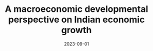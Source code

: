 ---
title: "A macroeconomic developmental perspective on Indian economic growth"
authors:
- admin
- zico
date: "2023-09-01"
# doi: "10.1080/13545701.2022.2044497"

# Publication name and optional abbreviated publication name.
publication: "Development Macroeconomics Bulletin, 3(1), 47–61"
publication_short: ""

# Params:
  # link: "https://www.tandfonline.com/doi/full/10.1080/13545701.2022.2044497"

# Publication type.
# Accepts a single type but formatted as a YAML list (for Hugo requirements).
# Enter a publication type from the CSL standard.
publication_types: ["article-journal"]



# links:
# - name: ""
#   url: ""
# url_pdf: http://arxiv.org/pdf/1512.04133v1
# url_code: 'https://github.com/HugoBlox/hugo-blox-builder'
# url_dataset: ''
# url_poster: ''
# url_project: ''
# url_slides: ''
# url_source: ''
# url_video: ''

draft: false
---